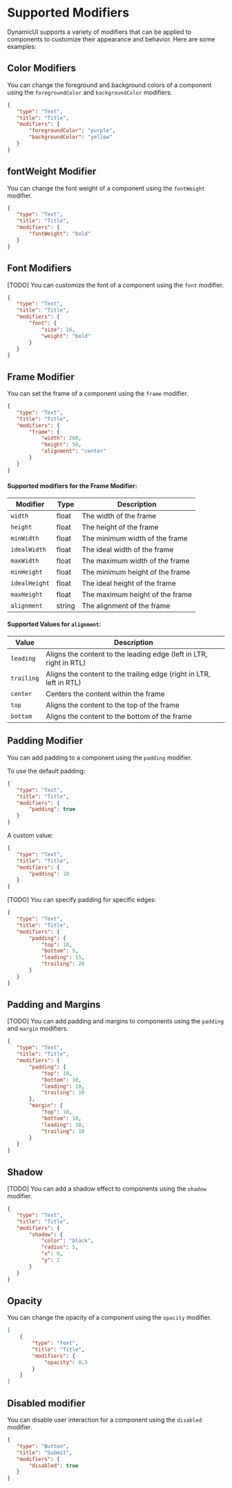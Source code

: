 # Supported Modifiers

DynamicUI supports a variety of modifiers that can be applied to components to customize their appearance and behavior. Here are some examples:

## Color Modifiers

You can change the foreground and background colors of a component using the `foregroundColor` and `backgroundColor` modifiers.

```json
{
   "type": "Text",
   "title": "Title",
   "modifiers": {
       "foregroundColor": "purple",
       "backgroundColor": "yellow"
   }
}
```

## fontWeight Modifier

You can change the font weight of a component using the `fontWeight` modifier.

```json
{
   "type": "Text",
   "title": "Title",
   "modifiers": {
       "fontWeight": "bold"
   }
}
```
## Font Modifiers

[TODO] You can customize the font of a component using the `font` modifier.

```json
{
   "type": "Text",
   "title": "Title",
   "modifiers": {
       "font": {
           "size": 16,
           "weight": "bold"
       }
   }
}
```

## Frame Modifier

You can set the frame of a component using the `frame` modifier.

```json
{
   "type": "Text",
   "title": "Title",
   "modifiers": {
       "frame": {
           "width": 200,
           "height": 50,
           "alignment": "center"
       }
   }
}
```

#### Supported modifiers for the Frame Modifier:

| Modifier     | Type   | Description                   |
|--------------|--------|-------------------------------|
| `width`      | float  | The width of the frame        |
| `height`     | float  | The height of the frame       |
| `minWidth`   | float  | The minimum width of the frame |
| `idealWidth` | float  | The ideal width of the frame   |
| `maxWidth`   | float  | The maximum width of the frame |
| `minHeight`  | float  | The minimum height of the frame |
| `idealHeight`| float  | The ideal height of the frame   |
| `maxHeight`  | float  | The maximum height of the frame |
| `alignment`  | string | The alignment of the frame      |

#### Supported Values for `alignment`:

| Value          | Description                     |
|----------------|---------------------------------|
| `leading`      | Aligns the content to the leading edge (left in LTR, right in RTL) |
| `trailing`     | Aligns the content to the trailing edge (right in LTR, left in RTL) |
| `center`       | Centers the content within the frame |
| `top`          | Aligns the content to the top of the frame |
| `bottom`       | Aligns the content to the bottom of the frame |

## Padding Modifier

You can add padding to a component using the `padding` modifier.

To use the default padding:

```json
{
   "type": "Text",
   "title": "Title",
   "modifiers": {
       "padding": true
   }
}
```

A custom value:

```json
{
   "type": "Text",
   "title": "Title",
   "modifiers": {
       "padding": 10
   }
}
```

[TODO] You can specify padding for specific edges:

```json
{
   "type": "Text",
   "title": "Title",
   "modifiers": {
       "padding": {
           "top": 10,
           "bottom": 5,
           "leading": 15,
           "trailing": 20
       }
   }
}
```

## Padding and Margins

[TODO] You can add padding and margins to components using the `padding` and `margin` modifiers.

```json
{
   "type": "Text",
   "title": "Title",
   "modifiers": {
       "padding": {
           "top": 10,
           "bottom": 10,
           "leading": 10,
           "trailing": 10
       },
       "margin": {
           "top": 10,
           "bottom": 10,
           "leading": 10,
           "trailing": 10
       }
   }
}
```

## Shadow

[TODO] You can add a shadow effect to components using the `shadow` modifier.

```json
{
   "type": "Text",
   "title": "Title",
   "modifiers": {
       "shadow": {
           "color": "black",
           "radius": 5,
           "x": 0,
           "y": 2
       }
   }
}
```

## Opacity

You can change the opacity of a component using the `opacity` modifier.

```json
[
    {
        "type": "Text",
        "title": "Title",
        "modifiers": {
            "opacity": 0.5
        }
    }
]
```

## Disabled modifier

You can disable user interaction for a component using the `disabled` modifier.

```json
{
   "type": "Button",
   "title": "Submit",
   "modifiers": {
       "disabled": true
   }
}